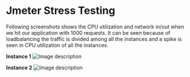# Jmeter Stress Testing

Following screenshots shows the CPU utilization and network in/out when we hit our application with 1000 requests. It can be seen because of loadbalancing the traffic is divided among all the instances and a spike is seen in CPU utilization of all the instances.

**Instance 1**
![Image description](https://github.com/gopinathsjsu/sp20-cmpe-202-sec-49-team-project-fourreal/blob/master/Images/StressTesting_CPU_utilization.png)

**Instance 2**
![Image description](https://github.com/gopinathsjsu/sp20-cmpe-202-sec-49-team-project-fourreal/blob/master/Images/StressTesting_CPU%20utilization2.png)
